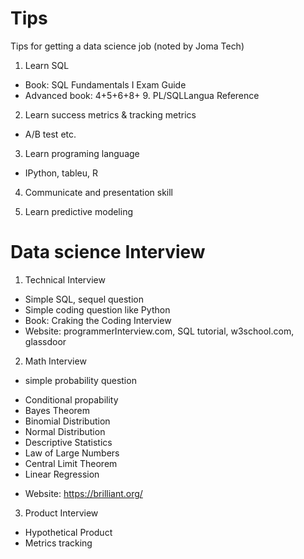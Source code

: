 # Tips
Tips for getting a data science job (noted by Joma Tech)


1. Learn SQL
- Book: SQL Fundamentals I Exam Guide
- Advanced book: 4+5+6+8+ 9. PL/SQLLangua Reference

2. Learn success metrics & tracking metrics
- A/B test etc.

3. Learn programing language
- IPython, tableu, R

4. Communicate and presentation skill

5. Learn predictive modeling


# Data science Interview
1. Technical Interview
- Simple SQL, sequel question
- Simple coding question like Python
- Book: Craking the Coding Interview
- Website: programmerInterview.com, SQL tutorial, w3school.com, glassdoor

2. Math Interview
- simple probability question
+ Conditional propability
+ Bayes Theorem
+ Binomial Distribution
+ Normal Distribution
+ Descriptive Statistics
+ Law of Large Numbers
+ Central Limit Theorem
+ Linear Regression
- Website: https://brilliant.org/

3. Product Interview
- Hypothetical Product
- Metrics tracking
